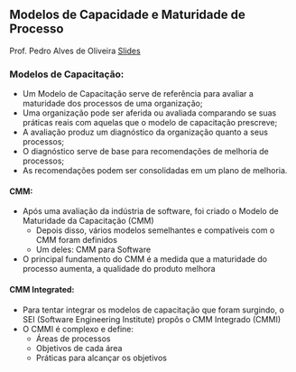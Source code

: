 ## Modelos de Capacidade e Maturidade de Processo
Prof. Pedro Alves de Oliveira
[Slides](http://webdav.sistemas.pucminas.br:8080/webdav/sistemas/sga/20162/1126775_Modelos%20de%20Maturidade%20e%20Capacidade%20de%20Processo.pdf)

### Modelos de Capacitação:
- Um Modelo de Capacitação serve de referência para avaliar a maturidade dos processos de uma organização;
- Uma organização pode ser aferida ou avaliada comparando se suas práticas reais com aquelas que o modelo de capacitação prescreve;
- A avaliação produz um diagnóstico da organização quanto a seus processos;
- O diagnóstico serve de base para recomendações de melhoria de processos;
- As recomendações podem ser consolidadas em um plano de melhoria.

#### CMM:
- Após uma avaliação da indústria de software, foi criado o Modelo de Maturidade da Capacitação (CMM)
    + Depois disso, vários  modelos semelhantes e compatíveis  com o CMM foram definidos
    + Um deles: CMM para Software
- O principal fundamento do CMM é a medida que a maturidade do processo aumenta, a qualidade  do produto melhora

#### CMM Integrated:

- Para tentar integrar os modelos de capacitação que foram surgindo, o SEI (Software Engineering Institute) propôs o CMM Integrado (CMMI)
- O CMMI é complexo e define:
    + Áreas de processos
    + Objetivos de cada área
    + Práticas para alcançar os objetivos

